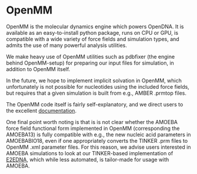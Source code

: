 # OpenMM

OpenMM is the molecular dynamics engine which powers OpenDNA. 
It is available as an easy-to-install python package, runs on CPU or GPU, is compatible with a wide variety of force fields and simulation types, and admits the use of many powerful analysis utilities. 

We make heavy use of OpenMM utilities such as pdbfixer (the engine behind OpenMM-setup) for preparing our input files for simulation, in addition to OpenMM itself. 

In the future, we hope to implement implicit solvation in OpenMM, which unfortunately is not possible for nucleotides using the included force fields, but requires that a given simulation is built from e.g., AMBER .prmtop files.

The OpenMM code itself is fairly self-explanatory, and we direct users to the excellent [documentation](http://docs.openmm.org/latest/userguide/index.html).

One final point worth noting is that is is not clear whether the AMOEBA force field functional form implemented in OpenMM (corresponding the AMOEBA13) is fully compatible with e.g., the new nucleic acid parameters in AMOEBABIO18, even if one appropriately converts the TINKER .prm files to OpenMM .xml parameter files.
For this reason, we advise users interested in AMOEBA simulations to look at our TINKER-based implementation of [E2EDNA](https://github.com/InfluenceFunctional/E2EDNA), which while less automated, is tailor-made for usage with AMOEBA.